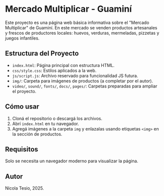 # Mercado Multiplicar - Guaminí

Este proyecto es una página web básica informativa sobre el "Mercado Multiplicar" de Guaminí. En este mercado se venden productos artesanales y frescos de productores locales: huevos, verduras, mermeladas, pizzetas y juegos infantiles.

## Estructura del Proyecto
- `index.html`: Página principal con estructura HTML.
- `css/style.css`: Estilos aplicados a la web.
- `js/script.js`: Archivo reservado para funcionalidad JS futura.
- `img/`: Carpeta para imágenes de productos (a completar por el autor).
- `video/`, `sound/`, `fonts/`, `docs/`, `pages/`: Carpetas preparadas para ampliar el proyecto.

## Cómo usar
1. Cloná el repositorio o descargá los archivos.
2. Abrí `index.html` en tu navegador.
3. Agregá imágenes a la carpeta `img` y enlazalas usando etiquetas `<img>` en la sección de productos.

## Requisitos
Solo se necesita un navegador moderno para visualizar la página.

## Autor
Nicola Tesio, 2025.
